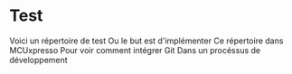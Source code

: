 # Test
Voici un répertoire de test
Ou le but est d'implémenter
Ce répertoire dans MCUxpresso
Pour voir comment intégrer Git
Dans un procéssus de développement
